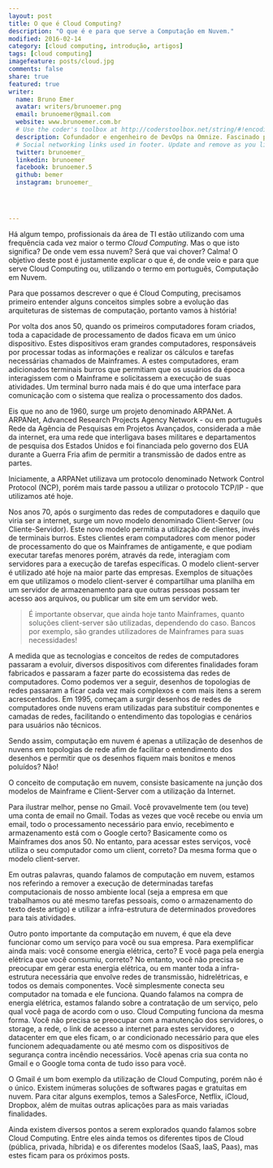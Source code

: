 ```yaml
---
layout: post
title: O que é Cloud Computing?
description: "O que é e para que serve a Computação em Nuvem."
modified: 2016-02-14
category: [cloud computing, introdução, artigos]
tags: [cloud computing]
imagefeature: posts/cloud.jpg
comments: false
share: true
featured: true
writer:
  name: Bruno Emer
  avatar: writers/brunoemer.png
  email: brunoemer@gmail.com
  website: www.brunoemer.com.br
  # Use the coder's toolbox at http://coderstoolbox.net/string/#!encoding=xml&action=encode&charset=us_ascii to encode your description into XML string
  description: Cofundador e engenheiro de DevOps na Omnize. Fascinado por tecnologia, música e fotografia. Adora viajar e conhecer novas culturas, culinárias e idiomas.
  # Social networking links used in footer. Update and remove as you like.
  twitter: brunoemer_
  linkedin: brunoemer
  facebook: brunoemer.5
  github: bemer
  instagram: brunoemer_




---
```




Há algum tempo, profissionais da área de TI estão utilizando com uma frequência cada vez maior o termo *Cloud Computing*. Mas o que isto significa? De onde vem essa nuvem? Será que vai chover? Calma! O objetivo deste post é justamente explicar o que é, de onde veio e para que serve Cloud Computing ou, utilizando o termo em português, Computação em Nuvem.

Para que possamos descrever o que é Cloud Computing, precisamos primeiro entender alguns conceitos simples sobre a evolução das arquiteturas de sistemas de computação, portanto vamos à história!

Por volta dos anos 50, quando os primeiros computadores foram criados, toda a capacidade de processamento de dados ficava em um único dispositivo. Estes dispositivos eram grandes computadores, responsáveis por processar todas as informações e realizar os cálculos e tarefas necessárias chamados de Mainframes. A estes computadores, eram adicionados terminais burros que permitiam que os usuários da época interagissem com o Mainframe e solicitassem a execução de suas atividades. Um terminal burro nada mais é do que uma interface para comunicação com o sistema que realiza o processamento dos dados.

Eis que no ano de 1960, surge um projeto denominado ARPANet. A ARPANet, Advanced Research Projects Agency Network - ou em português Rede da Agência de Pesquisas em Projetos Avançados, considerada a mãe da internet, era uma rede que interligava bases militares e departamentos de pesquisa dos Estados Unidos e foi financiada pelo governo dos EUA durante a Guerra Fria afim de permitir a transmissão de dados entre as partes.

Iniciamente, a ARPANet utilizava um protocolo denominado Network Control Protocol (NCP), porém mais tarde passou a utilizar o protocolo TCP/IP - que utilizamos até hoje.

Nos anos 70, após o surgimento das redes de computadores e daquilo que viria ser a internet, surge um novo modelo denominado Client-Server (ou Cliente-Servidor). Este novo modelo permitia a utilização de clientes, invés de terminais burros. Estes clientes eram computadores com menor poder de processamento do que os Mainframes de antigamente, e que podiam executar tarefas menores porém, através da rede, interagiam com servidores para a execução de tarefas específicas. O modelo client-server é utilizado até hoje na maior parte das empresas. Exemplos de situações em que utilizamos o modelo client-server é compartilhar uma planilha em um servidor de armazenamento para que outras pessoas possam ter acesso aos arquivos, ou publicar um site em um servidor web.



> É importante observar, que ainda hoje tanto Mainframes, quanto soluções client-server são utilizadas, dependendo do caso. Bancos por exemplo, são grandes utilizadores de Mainframes para suas necessidades!

A medida que as tecnologias e conceitos de redes de computadores passaram a evoluir, diversos dispositivos com diferentes finalidades foram fabricados e passaram a fazer parte do ecossistema das redes de computadores. Como podemos ver a seguir, desenhos de topologias de redes passaram a ficar cada vez mais complexos e com mais itens a serem acrescentados. Em 1995, começam a surgir desenhos de redes de computadores onde nuvens eram utilizadas para substituir componentes e camadas de redes, facilitando o entendimento das topologias e cenários para usuários não técnicos.

Sendo assim, computação em nuvem é apenas a utilização de desenhos de nuvens em topologias de rede afim de facilitar o entendimento dos desenhos e permitir que os desenhos fiquem mais bonitos e menos poluídos?  Não!

O conceito de computação em nuvem, consiste basicamente na junção dos modelos de Mainframe e Client-Server com a utilização da Internet.

Para ilustrar melhor, pense no Gmail. Você provavelmente tem (ou teve) uma conta de email no Gmail. Todas as vezes que você recebe ou envia um email, todo o processamento necessário para envio, recebimento e armazenamento está com o Google certo? Basicamente como os Mainframes dos anos 50. No entanto, para acessar estes serviços, você utiliza o seu computador como um client, correto? Da mesma forma que o modelo client-server.

Em outras palavras, quando falamos de computação em nuvem, estamos nos referindo a remover a execução de determinadas tarefas computacionais de nosso ambiente local (seja a empresa em que trabalhamos ou até mesmo tarefas pessoais, como o armazenamento do texto deste artigo) e utilizar a infra-estrutura de determinados provedores para tais atividades.

Outro ponto importante da computação em nuvem, é que ela deve funcionar como um serviço para você ou sua empresa. Para exemplificar ainda mais: você consome energia elétrica, certo? E você paga pela energia elétrica que você consumiu, correto? No entanto, você não precisa se preocupar em gerar esta energia elétrica, ou em manter toda a infra-estrutura necessária que envolve redes de transmissão, hidrelétricas, e todos os demais componentes. Você simplesmente conecta seu computador na tomada e ele funciona. Quando falamos na compra de energia elétrica, estamos falando sobre a contratação de um serviço, pelo qual você paga de acordo com o uso. Cloud Computing funciona da mesma forma. Você não precisa se preocupar com a manutenção dos servidores, o storage, a rede, o link de acesso a internet para estes servidores, o datacenter em que eles ficam, o ar condicionado necessário para que eles funcionem adequadamente ou até mesmo com os dispositivos de segurança contra incêndio necessários. Você apenas cria sua conta no Gmail e o Google toma conta de tudo isso para você.

O Gmail é um bom exemplo da utilização de Cloud Computing, porém não é o único. Existem inúmeras soluções de softwares pagas e gratuitas em nuvem. Para citar alguns exemplos, temos a SalesForce, Netflix, iCloud, Dropbox, além de muitas outras aplicações para as mais variadas finalidades.

Ainda existem diversos pontos a serem explorados quando falamos sobre Cloud Computing. Entre eles ainda temos os diferentes tipos de Cloud (pública, privada, híbrida) e os diferentes modelos (SaaS, IaaS, Paas), mas estes ficam para os próximos posts.
